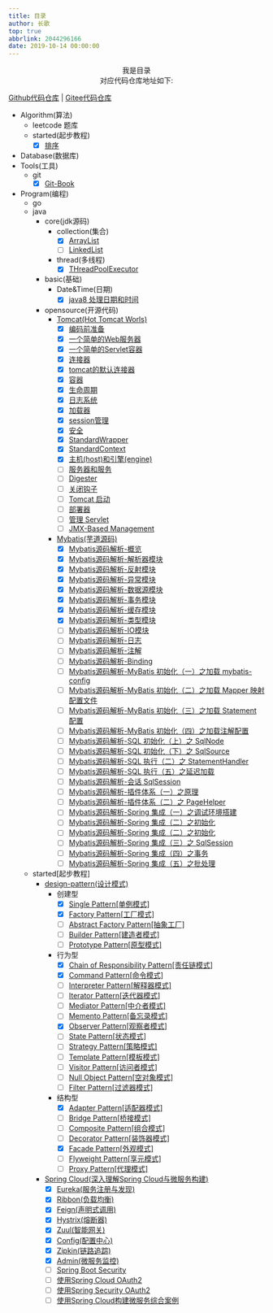 ```yaml
---
title: 目录
author: 长歌
top: true
abbrlink: 2044296166
date: 2019-10-14 00:00:00
---
```



<div align=center>我是目录</div>
<div align=center>对应代码仓库地址如下:</div>

[Github代码仓库](https://github.com/leithda/code_warehouse) | [Gitee代码仓库](https://gitee.com/leithda/code_warehouse)      
<!-- More -->

- Algorithm(算法)
    - leetcode 题库
    - started(起步教程)
        - [x] [排序](../detail/1935562632.html)

- Database(数据库)
- Tools(工具)
    - git
        - [x] [Git-Book](../detail/2879265125.html)
- Program(编程)
    - go
    - java
        - core(jdk源码)
            - collection(集合)
                - [x] [ArrayList](../detail/3276972275.html)
                - [ ] [LinkedList]()
            - thread(多线程)
                - [x] [THreadPoolExecutor](../detail/2990170790.html)

        - basic(基础)
            - Date&Time(日期)
                - [x] [java8 处理日期和时间](../detail/2517593741.html)

        - opensource(开源代码)
            - [Tomcat(Hot Tomcat Worls)](../categories/Java/Tomcat)
                - [x] [编码前准备](../detail/1805298928.html)
                - [x] [一个简单的Web服务器](../detail/1975698977.html)
                - [x] [一个简单的Servlet容器](../detail/991341650.html)
                - [x] [连接器](../detail/2076341340.html)
                - [x] [tomcat的默认连接器](../detail/479209129.html)
                - [x] [容器](../detail/3459939477.html)
                - [x] [生命周期](../detail/1950977268.html)
                - [x] [日志系统](../detail/3784073105.html)
                - [x] [加载器](../detail/4141534283.html)
                - [x] [session管理](../detail/1571172711.html)
                - [x] [安全](../detail/3630618985.html)
                - [x] [StandardWrapper](../detail/1604995939.html)
                - [x] [StandardContext](../detail/1923304143.html)
                - [x] [主机(host)和引擎(engine)](../detail/700695093.html)
                - [ ] [服务器和服务]()
                - [ ] [Digester]()
                - [ ] [关闭钩子]()
                - [ ] [Tomcat 启动]()
                - [ ] [部署器]()
                - [ ] [管理 Servlet]()
                - [ ] [JMX-Based Management]()
            - [Mybatis(芋道源码)](../categories/Java/Mybatis/)
                - [x] [Mybatis源码解析-概览](../detail/3692374944.html)
                - [x] [Mybatis源码解析-解析器模块](../detail/3510268826.html)
                - [x] [Mybatis源码解析-反射模块](../detail/2532778738.html)
                - [x] [Mybatis源码解析-异常模块](../detail/1783791857.html)
                - [x] [Mybatis源码解析-数据源模块](../detail/3958014950.html)
                - [x] [Mybatis源码解析-事务模块](../detail/3506020362.html)
                - [x] [Mybatis源码解析-缓存模块](../detail/3051614827.html)
                - [x] [Mybatis源码解析-类型模块](../detail/2139696773.html)
                - [ ] [Mybatis源码解析-IO模块]()
                - [ ] [Mybatis源码解析-日志]()
                - [ ] [Mybatis源码解析-注解]()
                - [ ] [Mybatis源码解析-Binding]()
                - [ ] [Mybatis源码解析-MyBatis 初始化（一）之加载 mybatis-config]()
                - [ ] [Mybatis源码解析-MyBatis 初始化（二）之加载 Mapper 映射配置文件]()
                - [ ] [Mybatis源码解析-MyBatis 初始化（三）之加载 Statement 配置]()
                - [ ] [Mybatis源码解析-MyBatis 初始化（四）之加载注解配置]()
                - [ ] [Mybatis源码解析-SQL 初始化（上）之 SqlNode]()
                - [ ] [Mybatis源码解析-SQL 初始化（下）之 SqlSource]()
                - [ ] [Mybatis源码解析-SQL 执行（二）之 StatementHandler]()
                - [ ] [Mybatis源码解析-SQL 执行（五）之延迟加载]()
                - [ ] [Mybatis源码解析-会话 SqlSession]()
                - [ ] [Mybatis源码解析-插件体系（一）之原理]()
                - [ ] [Mybatis源码解析-插件体系（二）之 PageHelper]()
                - [ ] [Mybatis源码解析-Spring 集成（一）之调试环境搭建]()
                - [ ] [Mybatis源码解析-Spring 集成（二）之初始化]()
                - [ ] [Mybatis源码解析-Spring 集成（二）之初始化]()
                - [ ] [Mybatis源码解析-Spring 集成（三）之 SqlSession]()
                - [ ] [Mybatis源码解析-Spring 集成（四）之事务]()
                - [ ] [Mybatis源码解析-Spring 集成（五）之批处理]()

    - started[起步教程]
        - [design-pattern(设计模式)](../categories/%E8%AE%BE%E8%AE%A1%E6%A8%A1%E5%BC%8F)
            - 创建型
                - [x] [Single Pattern[单例模式]](../detail/4049607742.html)
                - [x] [Factory Pattern[工厂模式]](../detail/1417187187.html)
                - [ ] [Abstract Factory Pattern[抽象工厂]]()
                - [ ] [Builder Pattern[建造者模式]]()
                - [ ] [Prototype Pattern[原型模式]]()
            - 行为型
                - [x] [Chain of Responsibility Pattern[责任链模式]](../detail/1644716670.html)
                - [x] [Command Pattern[命令模式]](../detail/256138576.html)
                - [ ] [Interpreter Pattern[解释器模式]]()
                - [ ] [Iterator Pattern[迭代器模式]]()
                - [ ] [Mediator Pattern[中介者模式]]()
                - [ ] [Memento Pattern[备忘录模式]]()
                - [x] [Observer Pattern[观察者模式]](../detail/2586075670.html)
                - [ ] [State Pattern[状态模式]]()
                - [ ] [Strategy Pattern[策略模式]]()
                - [ ] [Template Pattern[模板模式]]()
                - [ ] [Visitor Pattern[访问者模式]]()
                - [ ] [Null Object Pattern[空对象模式]]()
                - [ ] [Filter Pattern[过滤器模式]]()
            - 结构型
                - [x] [Adapter Pattern[适配器模式]](../detail/4123342314.html)
                - [ ] [Bridge Pattern[桥接模式]]()
                - [ ] [Composite Pattern[组合模式]]()
                - [ ] [Decorator Pattern[装饰器模式]]()
                - [x] [Facade Pattern[外观模式]](../detail/4158556840.html)
                - [ ] [Flyweight Pattern[享元模式]]()
                - [ ] [Proxy Pattern[代理模式]]()
        - [Spring Cloud(深入理解Spring Cloud与微服务构建)](../categories/Java/Spring-Cloud)
            - [x] [Eureka(服务注册与发现)](../detail/518531817.html)
            - [x] [Ribbon(负载均衡)](../detail/2968946741.html)
            - [x] [Feign(声明式调用)](../detail/874139413.html)
            - [x] [Hystrix(熔断器)](../detail/1776285993.html)
            - [x] [Zuul(智能网关)](../detail/1996565447.html)
            - [x] [Config(配置中心)](../detail/1798410625.html)
            - [x] [Zipkin(链路追踪)](../detail/3833359923.html)
            - [x] [Admin(微服务监控)](../detail/1287611694.html)
            - [ ] [Spring Boot Security]()
            - [ ] [使用Spring Cloud OAuth2]()
            - [ ] [使用Spring Security OAuth2]()
            - [ ] [使用Spring Cloud构建微服务综合案例]()
